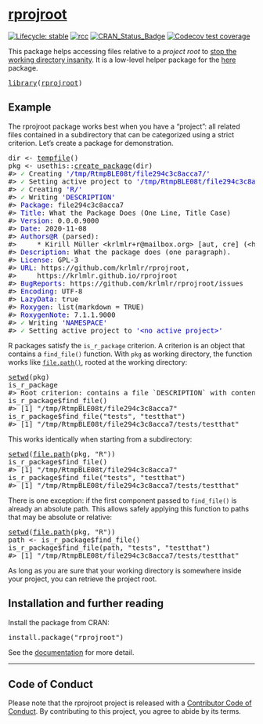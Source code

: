 <!-- README.md is generated from README.Rmd. Please edit that file -->

# [rprojroot](https://rprojroot.r-lib.org/)

<!-- badges: start -->

[![Lifecycle: stable](https://img.shields.io/badge/lifecycle-stable-brightgreen.svg)](https://lifecycle.r-lib.org/articles/stages.html) [![rcc](https://github.com/r-lib/rprojroot/workflows/rcc/badge.svg)](https://github.com/r-lib/rprojroot/actions) [![CRAN\_Status\_Badge](https://www.r-pkg.org/badges/version/rprojroot)](https://cran.r-project.org/package=rprojroot) [![Codecov test coverage](https://codecov.io/gh/r-lib/rprojroot/branch/main/graph/badge.svg)](https://app.codecov.io/gh/r-lib/rprojroot?branch=main)

<!-- badges: end -->

This package helps accessing files relative to a *project root* to [stop the working directory insanity](https://gist.github.com/jennybc/362f52446fe1ebc4c49f). It is a low-level helper package for the [here](https://here.r-lib.org/) package.

<pre class='chroma'>
<span class='kr'><a href='https://rdrr.io/r/base/library.html'>library</a></span><span class='o'>(</span><span class='nv'><a href='https://rprojroot.r-lib.org/'>rprojroot</a></span><span class='o'>)</span></pre>

## Example

The rprojroot package works best when you have a “project”: all related files contained in a subdirectory that can be categorized using a strict criterion. Let’s create a package for demonstration.

<pre class='chroma'>
<span class='nv'>dir</span> <span class='o'>&lt;-</span> <span class='nf'><a href='https://rdrr.io/r/base/tempfile.html'>tempfile</a></span><span class='o'>(</span><span class='o'>)</span>
<span class='nv'>pkg</span> <span class='o'>&lt;-</span> <span class='nf'>usethis</span><span class='nf'>::</span><span class='nf'><a href='https://usethis.r-lib.org/reference/create_package.html'>create_package</a></span><span class='o'>(</span><span class='nv'>dir</span><span class='o'>)</span>
<span class='c'>#&gt; <span style='color: #00BB00;'>✓</span><span> Creating </span><span style='color: #0000BB;'>'/tmp/RtmpBLE08t/file294c3c8acca7/'</span></span>
<span class='c'>#&gt; <span style='color: #00BB00;'>✓</span><span> Setting active project to </span><span style='color: #0000BB;'>'/tmp/RtmpBLE08t/file294c3c8acca7'</span></span>
<span class='c'>#&gt; <span style='color: #00BB00;'>✓</span><span> Creating </span><span style='color: #0000BB;'>'R/'</span></span>
<span class='c'>#&gt; <span style='color: #00BB00;'>✓</span><span> Writing </span><span style='color: #0000BB;'>'DESCRIPTION'</span></span>
<span class='c'>#&gt; <span style='color: #0000BB;'>Package</span><span>: file294c3c8acca7</span></span>
<span class='c'>#&gt; <span style='color: #0000BB;'>Title</span><span>: What the Package Does (One Line, Title Case)</span></span>
<span class='c'>#&gt; <span style='color: #0000BB;'>Version</span><span>: 0.0.0.9000</span></span>
<span class='c'>#&gt; <span style='color: #0000BB;'>Date</span><span>: 2020-11-08</span></span>
<span class='c'>#&gt; <span style='color: #0000BB;'>Authors@R</span><span> (parsed):</span></span>
<span class='c'>#&gt;     * Kirill Müller &lt;krlmlr+r@mailbox.org&gt; [aut, cre] (&lt;https://orcid.org/0000-0002-1416-3412&gt;)</span>
<span class='c'>#&gt; <span style='color: #0000BB;'>Description</span><span>: What the package does (one paragraph).</span></span>
<span class='c'>#&gt; <span style='color: #0000BB;'>License</span><span>: GPL-3</span></span>
<span class='c'>#&gt; <span style='color: #0000BB;'>URL</span><span>: https://github.com/krlmlr/rprojroot,</span></span>
<span class='c'>#&gt;     https://krlmlr.github.io/rprojroot</span>
<span class='c'>#&gt; <span style='color: #0000BB;'>BugReports</span><span>: https://github.com/krlmlr/rprojroot/issues</span></span>
<span class='c'>#&gt; <span style='color: #0000BB;'>Encoding</span><span>: UTF-8</span></span>
<span class='c'>#&gt; <span style='color: #0000BB;'>LazyData</span><span>: true</span></span>
<span class='c'>#&gt; <span style='color: #0000BB;'>Roxygen</span><span>: list(markdown = TRUE)</span></span>
<span class='c'>#&gt; <span style='color: #0000BB;'>RoxygenNote</span><span>: 7.1.1.9000</span></span>
<span class='c'>#&gt; <span style='color: #00BB00;'>✓</span><span> Writing </span><span style='color: #0000BB;'>'NAMESPACE'</span></span>
<span class='c'>#&gt; <span style='color: #00BB00;'>✓</span><span> Setting active project to </span><span style='color: #0000BB;'>'&lt;no active project&gt;'</span></span></pre>

R packages satisfy the `is_r_package` criterion. A criterion is an object that contains a `find_file()` function. With `pkg` as working directory, the function works like [`file.path()`](https://rdrr.io/r/base/file.path.html), rooted at the working directory:

<pre class='chroma'>
<span class='nf'><a href='https://rdrr.io/r/base/getwd.html'>setwd</a></span><span class='o'>(</span><span class='nv'>pkg</span><span class='o'>)</span>
<span class='nv'>is_r_package</span>
<span class='c'>#&gt; Root criterion: contains a file `DESCRIPTION` with contents matching `^Package: `</span>
<span class='nv'>is_r_package</span><span class='o'>$</span><span class='nf'>find_file</span><span class='o'>(</span><span class='o'>)</span>
<span class='c'>#&gt; [1] "/tmp/RtmpBLE08t/file294c3c8acca7"</span>
<span class='nv'>is_r_package</span><span class='o'>$</span><span class='nf'>find_file</span><span class='o'>(</span><span class='s'>"tests"</span>, <span class='s'>"testthat"</span><span class='o'>)</span>
<span class='c'>#&gt; [1] "/tmp/RtmpBLE08t/file294c3c8acca7/tests/testthat"</span></pre>

This works identically when starting from a subdirectory:

<pre class='chroma'>
<span class='nf'><a href='https://rdrr.io/r/base/getwd.html'>setwd</a></span><span class='o'>(</span><span class='nf'><a href='https://rdrr.io/r/base/file.path.html'>file.path</a></span><span class='o'>(</span><span class='nv'>pkg</span>, <span class='s'>"R"</span><span class='o'>)</span><span class='o'>)</span>
<span class='nv'>is_r_package</span><span class='o'>$</span><span class='nf'>find_file</span><span class='o'>(</span><span class='o'>)</span>
<span class='c'>#&gt; [1] "/tmp/RtmpBLE08t/file294c3c8acca7"</span>
<span class='nv'>is_r_package</span><span class='o'>$</span><span class='nf'>find_file</span><span class='o'>(</span><span class='s'>"tests"</span>, <span class='s'>"testthat"</span><span class='o'>)</span>
<span class='c'>#&gt; [1] "/tmp/RtmpBLE08t/file294c3c8acca7/tests/testthat"</span></pre>

There is one exception: if the first component passed to `find_file()` is already an absolute path. This allows safely applying this function to paths that may be absolute or relative:

<pre class='chroma'>
<span class='nf'><a href='https://rdrr.io/r/base/getwd.html'>setwd</a></span><span class='o'>(</span><span class='nf'><a href='https://rdrr.io/r/base/file.path.html'>file.path</a></span><span class='o'>(</span><span class='nv'>pkg</span>, <span class='s'>"R"</span><span class='o'>)</span><span class='o'>)</span>
<span class='nv'>path</span> <span class='o'>&lt;-</span> <span class='nv'>is_r_package</span><span class='o'>$</span><span class='nf'>find_file</span><span class='o'>(</span><span class='o'>)</span>
<span class='nv'>is_r_package</span><span class='o'>$</span><span class='nf'>find_file</span><span class='o'>(</span><span class='nv'>path</span>, <span class='s'>"tests"</span>, <span class='s'>"testthat"</span><span class='o'>)</span>
<span class='c'>#&gt; [1] "/tmp/RtmpBLE08t/file294c3c8acca7/tests/testthat"</span></pre>

As long as you are sure that your working directory is somewhere inside your project, you can retrieve the project root.

## Installation and further reading

Install the package from CRAN:

<pre class='chroma'>
<span class='nf'>install.package</span><span class='o'>(</span><span class='s'>"rprojroot"</span><span class='o'>)</span></pre>

See the [documentation](https://rprojroot.r-lib.org/articles/rprojroot.html) for more detail.

------------------------------------------------------------------------

## Code of Conduct

Please note that the rprojroot project is released with a [Contributor Code of Conduct](https://rprojroot.r-lib.org/CODE_OF_CONDUCT.html). By contributing to this project, you agree to abide by its terms.
